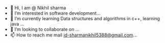 - 👋 Hi, I am @ Nikhil sharma
- 👀 I’m interested in software development...
- 🌱 I’m currently learning Data structures and algorithms in c++, learning java ...
- 💞️ I’m looking to collaborate on ...
- 📫 How to reach me mail id-sharmanikhil5388@gmail.com...

<!---
darkworldchamp/darkworldchamp is a ✨ special ✨ repository because its `README.md` (this file) appears on your GitHub profile.
You can click the Preview link to take a look at your changes.
--->
